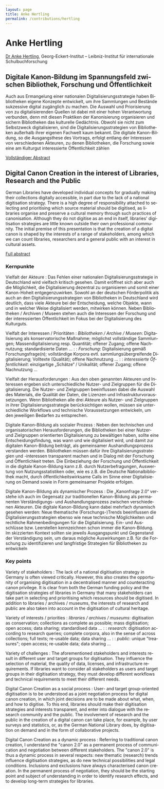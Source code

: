 ```yaml
---
layout: page
title: Anke Hertling
permalink: /contributions/hertling
---
```


# Anke Hertling

[Dr Anke Hertling](http://www.gei.de/en/mitarbeiter/anke-hertling.html), Georg-Eckert-Institut – Leibniz-Institut für internationale Schulbuchforschung

<div class="language-container">
<section lang="de" markdown="1">

## Digitale Kanon-Bildung im Spannungsfeld zwischen Bibliothek, Forschung und Öffentlichkeit

Auch aus Ermangelung einer nationalen Digitalisierungsstrategie haben Bibliotheken eigene Konzepte entwickelt, um ihre Sammlungen und Bestände sukzessive digital zugänglich zu machen. Die Auswahl und Priorisierung von zu digitalisierenden Quellen ist dabei mit einer hohen Verantwortung verbunden, denn mit diesen Praktiken der Kanonisierung organisieren und sichern Bibliotheken das kulturelle Gedächtnis. Obwohl sie nicht zum Selbstzweck digitalisieren, sind die Digitalisierungsstrategien von Bibliotheken außerhalb ihrer eigenen Fachwelt kaum bekannt. Die digitale Kanon-Bildung, so die Ausgangsthese des Vortrags, erfolgt entlang der Interessen von verschiedenen Akteuren, zu denen Bibliotheken, die Forschung sowie eine am Kulturgut interessierte Öffentlichkeit zählen

[Vollständiger Abstract](Hertling_de.pdf)

</section>
<section lang="en" markdown="1">

## Digital Canon Creation in the interest of Libraries, Research and the Public

German Libraries have developed individual concepts for gradually making their collections digitally accessible, in part due to the lack of a national digitisation strategy. There is a high degree of responsibility attached to selecting and prioritising which source material should be digitised, as libraries organise and preserve a cultural memory through such practices of canonisation. Although they do not digitise as an end in itself, libraries' digitisation strategies are little known outside their own professional community. The initial premise of this presentation is that the creation of a digital canon is shaped by the interests of a range of stakeholders, among which we can count libraries, researchers and a general public with an interest in cultural assets.

[Full abstract](Hertling_en.pdf)

</section>
</div>

<div class="language-container">
<section lang="de" markdown="1">

### Kernpunkte

Vielfalt der Akteure
: Das Fehlen einer nationalen Digitalisierungsstrategie in Deutschland wird vielfach kritisch gesehen. Damit eröffnet sich aber auch die Möglichkeit, die Digitalisierung dezentral zu organisieren und somit einer Kanon-Hoheit entgegenzuwirken. Sowohl an der deutschen Förderpolitik als auch an den Digitalisierungsstrategien von Bibliotheken in Deutschland wird deutlich, dass viele Akteure bei der Entscheidung, welche Objekte, wann und in welcher Weise digitalisiert werden, mitwirken können. Neben Bibliotheken / Archiven / Museen stehen auch die Interessen der Forschung und der interessierten Öffentlichkeit im Fokus bei der Digitalisierung des Kulturguts.

Vielfalt der Interessen / Prioritäten
: *Bibliotheken / Archive / Museen*: Digitalisierung als konservatorische Maßnahme; möglichst vollständige Sammlungen; Massendigitalisierung resp. Quantität; offener Zugang; offene Nachnutzung; standardisierte Daten …
:
: *Forschung*: Digitalisierung gemäß Forschungsfrage(n); vollständige Korpora evtl. sammlungsübergreifende Digitalisierung; Volltexte (Qualität); offene Nachnutzung …
:
: *interessierte Öffentlichkeit*: einzigartige „Schätze“ / Unikalität; offener Zugang; offene Nachnutzung …

Vielfalt der Herausforderungen
: Aus den oben genannten Akteuren und Interessen ergeben sich unterschiedliche Nutzer- und Zielgruppen für die Digitalisierung. Die Nutzer- und Zielgruppen beeinflussen dabei die Auswahl des Materials, die Qualität der Daten, die Lizenzen und Infrastrukturvoraussetzungen. Wenn Bibliotheken alle drei Akteure als Nutzer- und Zielgruppen in ihrer Digitalisierungsstrategie berücksichtigen wollen, müssen sie unterschiedliche Workflows und technische Voraussetzungen entwickeln, um den jeweiligen Bedarfen zu entsprechen.

Digitale Kanon-Bildung als sozialer Prozess
: Neben den technischen und organisatorischen Herausforderungen, die Bibliotheken bei einer Nutzer- und Zielgruppen orientierten Digitalisierung zu bewältigen haben, sollte eine Entscheidungsfindung, was wann und wie digitalisiert wird, und damit zur digitalen Kanon-Bildung beiträgt, als gemeinsamer Aushandlungsprozess verstanden werden. Bibliotheken müssen dafür ihre Digitalisierungsstrategien und -interessen transparent machen und in Dialog mit der Forschung und Öffentlichkeit treten. Die Einbeziehung der Forschung und Öffentlichkeit in die digitale Kanon-Bildung kann z.B. durch Nutzerbefragungen, Auswertung von Nutzungsstatistiken oder, wie es z.B. die Deutsche Nationalbibliothek macht, durch öffentlichkeitswirksame Calls im Sinne einer Digitalisierung on Demand sowie in Form gemeinsamer Projekte erfolgen.

Digitale Kanon-Bildung als dynamischer Prozess
: Die „Kanonfrage 2.0“ verstehe ich auch im Gegensatz zur traditionellen Kanon-Bildung als permanenten Verständigungs- und Aushandlungsprozess zwischen verschiedenen Akteuren. Die digitale Kanon-Bildung kann dabei mehrfach dynamisch gesehen werden: Neue thematische (Forschungs-)Trends beeinflussen die Digitalisierungsstrategien ebenso wie neue technische Möglichkeiten und rechtliche Rahmenbedingungen für die Digitalisierung. Ein- und Ausschlüsse bzw. Leerstellen kennzeichnen schon immer die Kanon-Bildung. Im skizzierten Kontext sollten sie jeweils Ausgangspunkt und Gegenstand der Verständigung sein, um daraus mögliche Auswirkungen z.B. für die Forschung zu identifizieren und langfristige Strategien für Bibliotheken zu entwickeln

</section>
<section lang="en" markdown="1">

### Key points

Variety of stakeholders
: The lack of a national digitisation strategy in Germany is often viewed critically. However, this also creates the opportunity of organising digitisation in a decentralised manner and counteracting canon privilege. It is clear from both the German funding policy and the digitisation strategies of libraries in Germany that many stakeholders can take part in selecting and prioritising which resources should be digitised. In addition to libraries / archives / museums, the interests of research and public are also taken into account in the digitisation of cultural heritage.

Variety of interests / priorities
: *libraries / archives / museums*: digitisation as conservation; collections as complete as possible; mass digitisation; open access; data sharing; standardised data …
:
: *research*: digitisation according to research queries; complete corpora, also in the sense of across collections; full texts; re-usable data; data sharing …
:
: *public*: unique "treasures"; open access; re-usable data; data sharing …

Variety of challenges
: The aforementioned stakeholders and interests result in different user and target groups for digitisation. They influence the selection of material, the quality of data, licenses, and infrastructure requirements. If libraries want to consider all stakeholders as users and target groups in their digitisation strategy, they must develop different workflows and technical requirements to meet their different needs.

Digital Canon Creation as a social process
: User- and target group-oriented digitisation is to be understood as a joint negotiation process for digital canon creation, in which joint decisions are to be made about what, when, and how to digitise. To this end, libraries should make their digitisation strategies and interests transparent, and enter into dialogue with the research community and the public. The involvement of research and the public in the creation of a digital canon can take place, for example, by user surveys and statistics, or, as the German National Library does, by digitisation on demand and in the form of collaborative projects.

Digital Canon Creation as a dynamic process
: Referring to traditional canon creation, I understand the "canon 2.0" as a permanent process of communication and negotiation between different stakeholders. The "canon 2.0" is thus a dynamic process in several respects: new thematic (research) trends influence digitisation strategies, as do new technical possibilities and legal conditions. Inclusions and exclusions have always characterised canon creation. In the permanent process of negotiation, they should be the starting point and subject of understanding in order to identify research effects, and to develop long-term strategies for libraries.

</section>
</div>
